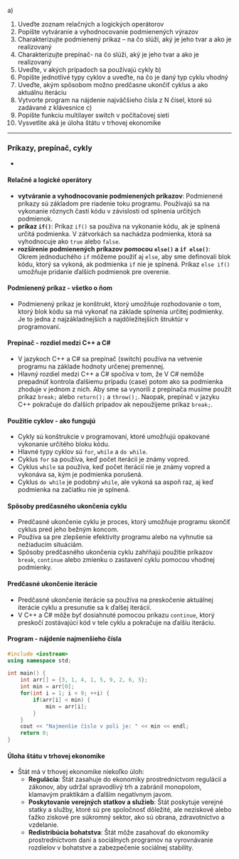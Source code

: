 a)
1. Uveďte zoznam relačných a logických operátorov
2. Popíšte vytváranie a vyhodnocovanie podmienených výrazov
3. Charakterizujte podmienený prikaz – na čo slúži, aký je jeho tvar a ako je realizovaný
4. Charakterizujte prepínač- na čo slúži, aký je jeho tvar a ako je realizovaný
5. Uveďte, v akých prípadoch sa používajú cykly
b)
1. Popíšte jednotlivé typy cyklov a uveďte, na čo je daný typ cyklu vhodný
2. Uveďte, akým spôsobom možno predčasne ukončiť cyklus a ako aktuálnu iteráciu
3. Vytvorte program na nájdenie najväčšieho čísla z N čísel, ktoré sú zadávané z klávesnice
c)
1. Popíšte funkciu multilayer switch v počítačovej sieti
2. Vysvetlite aká je úloha štátu v trhovej ekonomike

---
### Príkazy, prepínač, cykly
+
#### Relačné a logické operátory

- **vytváranie a vyhodnocovanie podmienených príkazov**: Podmienené príkazy sú základom pre riadenie toku programu. Používajú sa na vykonanie rôznych častí kódu v závislosti od splnenia určitých podmienok.
- **príkaz `if()`**: Príkaz `if()` sa používa na vykonanie kódu, ak je splnená určitá podmienka. V zátvorkách sa nachádza podmienka, ktorá sa vyhodnocuje ako `true` alebo `false`.
- **rozšírenie podmienených príkazov pomocou `else()` a `if else()`**: Okrem jednoduchého `if` môžeme použiť aj `else`, aby sme definovali blok kódu, ktorý sa vykoná, ak podmienka `if` nie je splnená. Príkaz `else if()` umožňuje pridanie ďalších podmienok pre overenie.

#### Podmienený príkaz - všetko o ňom

- Podmienený príkaz je konštrukt, ktorý umožňuje rozhodovanie o tom, ktorý blok kódu sa má vykonať na základe splnenia určitej podmienky. Je to jedna z najzákladnejších a najdôležitejších štruktúr v programovaní.

#### Prepínač - rozdiel medzi C++ a C#

- V jazykoch C++ a C# sa prepínač (switch) používa na vetvenie programu na základe hodnoty určenej premennej. 
- Hlavný rozdiel medzi C++ a C# spočíva v tom, že V C# nemôže prepadnúť kontrola ďalšiemu prípadu (case) potom ako sa podmienka zhoduje v jednom z nich. Aby sme sa vynorili z prepínača musíme použit príkaz `break;` alebo `return();` a `throw();`. Naopak, prepínač v jazyku C++ pokračuje do ďalších prípadov ak nepoužijeme príkaz `break;`. 

#### Použitie cyklov - ako fungujú

- Cykly sú konštrukcie v programovaní, ktoré umožňujú opakované vykonanie určitého bloku kódu.
- Hlavné typy cyklov sú `for`, `while` a `do while`.
- Cyklus `for` sa používa, keď počet iterácií je známy vopred.
- Cyklus `while` sa používa, keď počet iterácií nie je známy vopred a vykonáva sa, kým je podmienka porušená.
- Cyklus `do while` je podobný `while`, ale vykoná sa aspoň raz, aj keď podmienka na začiatku nie je splnená.

#### Spôsoby predčasného ukončenia cyklu

- Predčasné ukončenie cyklu je proces, ktorý umožňuje programu skončiť cyklus pred jeho bežným koncom.
- Používa sa pre zlepšenie efektivity programu alebo na vyhnutie sa nežiaducim situáciám.
- Spôsoby predčasného ukončenia cyklu zahŕňajú použitie príkazov `break`, `continue` alebo zmienku o zastavení cyklu pomocou vhodnej podmienky.

#### Predčasné ukončenie iterácie

- Predčasné ukončenie iterácie sa používa na preskočenie aktuálnej iterácie cyklu a presunutie sa k ďalšej iterácii.
- V C++ a C# môže byť dosiahnuté pomocou príkazu `continue`, ktorý preskočí zostávajúci kód v tele cyklu a pokračuje na ďalšiu iteráciu.

#### Program - nájdenie najmenšieho čísla

```cpp
#include <iostream>
using namespace std;

int main() {
    int arr[] = {3, 1, 4, 1, 5, 9, 2, 6, 5};
    int min = arr[0];
    for(int i = 1; i < 9; ++i) {
        if(arr[i] < min) {
            min = arr[i];
        }
    }
    cout << "Najmenšie číslo v poli je: " << min << endl;
    return 0;
}
```

#### Úloha štátu v trhovej ekonomike

- Štát má v trhovej ekonomike niekoľko úloh:
  - **Regulácia**: Štát zasahuje do ekonomiky prostredníctvom regulácií a zákonov, aby udržal spravodlivý trh a zabránil monopolom, klamavým praktikám a ďalším negatívnym javom.
  - **Poskytovanie verejných statkov a služieb**: Štát poskytuje verejné statky a služby, ktoré sú pre spoločnosť dôležité, ale neziskové alebo ťažko ziskové pre súkromný sektor, ako sú obrana, zdravotníctvo a vzdelanie.
  - **Redistribúcia bohatstva**: Štát môže zasahovať do ekonomiky prostredníctvom daní a sociálnych programov na vyrovnávanie rozdielov v bohatstve a zabezpečenie sociálnej stability.